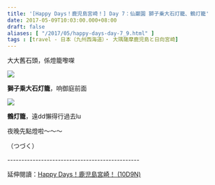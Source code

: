 ```yaml
---
title: '[Happy Days！鹿児島宮崎！] Day 7：仙巌園 獅子乗大石灯籠、鶴灯籠'
date: 2017-05-09T10:03:00.000+08:00
draft: false
aliases: [ "/2017/05/happy-days-day-7_9.html" ]
tags : [travel - 日本（九州西海道）・ 大隅薩摩鹿児島と日向宮崎]
---
```


大大舊石頭，係燈籠嚟㗎  

![](/images/kojkmi7d15.jpg)

**獅子乗大石灯籠**，响御庭前面  

![](/images/kojkmi7d15a.jpg)

**鶴灯籠**，遠dd懶得行過去lu  
  
夜晚先點燈啦～～～  
  
  
  
  
  
（つづく）  
  
\-----------------------------------------------  
  
延伸閱讀：[Happy Days！鹿児島宮崎！ (10D9N)](https://hidie.net/kojkmi10d9n/)
